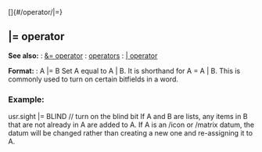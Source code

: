[]{#/operator/|=}
## \|= operator
**See also:**
:   [&= operator](#/operator/&=)
:   [operators](#/operator)
:   [\| operator](#/operator/%7C)
<!-- -->
**Format:**
:   A \|= B
Set A equal to A \| B. It is shorthand for A = A \| B.
This is commonly used to turn on certain bitfields in a word.
### Example:
usr.sight \|= BLIND // turn on the blind bit
If A and B are lists, any items in B that are not already in A are added
to A.
If A is an /icon or /matrix datum, the datum will be changed rather than
creating a new one and re-assigning it to A.